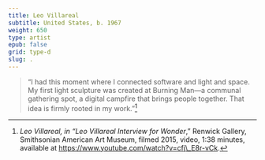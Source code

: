 ```yaml
---
title: Leo Villareal
subtitle: United States, b. 1967
weight: 650
type: artist
epub: false
grid: type-d
slug: .
---
```


>“I had this moment where I connected software and light and space. My first light sculpture was created at Burning Man—a communal gathering spot, a digital campfire that brings people together. That idea is firmly rooted in my work.”[^1]

[^1]: *Leo Villareal, in “Leo Villareal Interview for Wonder*,” Renwick Gallery, Smithsonian American Art Museum, filmed 2015, video, 1:38 minutes, available at https://www.youtube.com/watch?v=cfj\_E8r-vCk.
